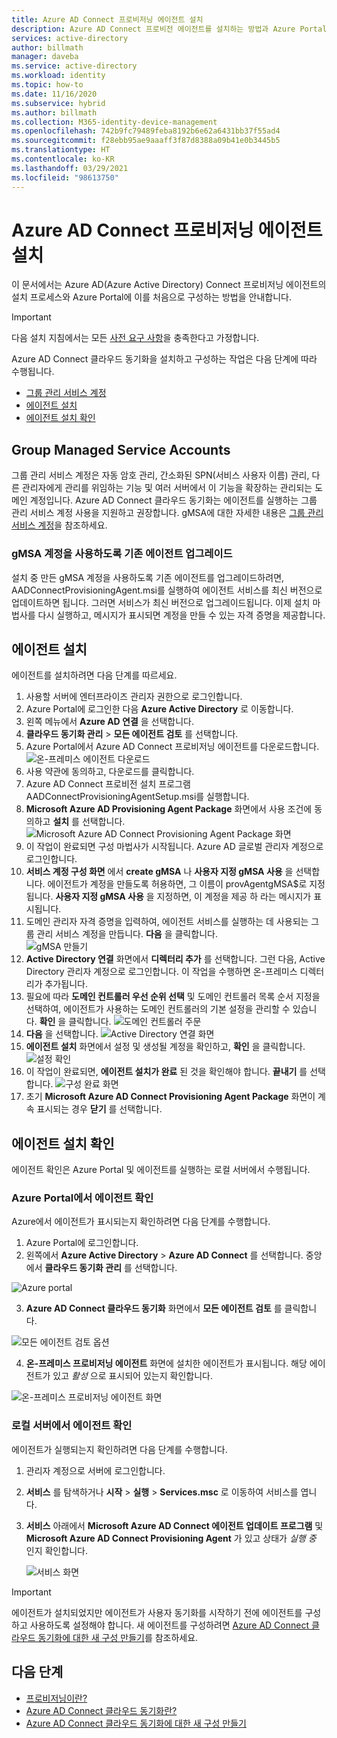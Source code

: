 ```yaml
---
title: Azure AD Connect 프로비저닝 에이전트 설치
description: Azure AD Connect 프로비전 에이전트를 설치하는 방법과 Azure Portal에서 그것을 구성하는 방법에 대해 알아봅니다.
services: active-directory
author: billmath
manager: daveba
ms.service: active-directory
ms.workload: identity
ms.topic: how-to
ms.date: 11/16/2020
ms.subservice: hybrid
ms.author: billmath
ms.collection: M365-identity-device-management
ms.openlocfilehash: 742b9fc79489feba8192b6e62a6431bb37f55ad4
ms.sourcegitcommit: f28ebb95ae9aaaff3f87d8388a09b41e0b3445b5
ms.translationtype: HT
ms.contentlocale: ko-KR
ms.lasthandoff: 03/29/2021
ms.locfileid: "98613750"
---
```

# <a name="install-the-azure-ad-connect-provisioning-agent"></a>Azure AD Connect 프로비저닝 에이전트 설치
이 문서에서는 Azure AD(Azure Active Directory) Connect 프로비저닝 에이전트의 설치 프로세스와 Azure Portal에 이를 처음으로 구성하는 방법을 안내합니다.

>[!IMPORTANT]
>다음 설치 지침에서는 모든 [사전 요구 사항](how-to-prerequisites.md)을 충족한다고 가정합니다.

Azure AD Connect 클라우드 동기화을 설치하고 구성하는 작업은 다음 단계에 따라 수행됩니다.

- [그룹 관리 서비스 계정](#group-managed-service-accounts) 
- [에이전트 설치](#install-the-agent)
- [에이전트 설치 확인](#verify-agent-installation)


## <a name="group-managed-service-accounts"></a>Group Managed Service Accounts
그룹 관리 서비스 계정은 자동 암호 관리, 간소화된 SPN(서비스 사용자 이름) 관리, 다른 관리자에게 관리를 위임하는 기능 및 여러 서버에서 이 기능을 확장하는 관리되는 도메인 계정입니다.  Azure AD Connect 클라우드 동기화는 에이전트를 실행하는 그룹 관리 서비스 계정 사용을 지원하고 권장합니다.  gMSA에 대한 자세한 내용은 [그룹 관리 서비스 계정](/windows-server/security/group-managed-service-accounts/group-managed-service-accounts-overview)을 참조하세요. 


### <a name="upgrading-an-existing-agent-to-use-the-gmsa-account"></a>gMSA 계정을 사용하도록 기존 에이전트 업그레이드
설치 중 만든 gMSA 계정을 사용하도록 기존 에이전트를 업그레이드하려면, AADConnectProvisioningAgent.msi를 실행하여 에이전트 서비스를 최신 버전으로 업데이트하면 됩니다.  그러면 서비스가 최신 버전으로 업그레이드됩니다.  이제 설치 마법사를 다시 실행하고, 메시지가 표시되면 계정을 만들 수 있는 자격 증명을 제공합니다.



## <a name="install-the-agent"></a>에이전트 설치
에이전트를 설치하려면 다음 단계를 따르세요.

 1. 사용할 서버에 엔터프라이즈 관리자 권한으로 로그인합니다.
 2. Azure Portal에 로그인한 다음 **Azure Active Directory** 로 이동합니다.
 3. 왼쪽 메뉴에서 **Azure AD 연결** 을 선택합니다.
 4. **클라우드 동기화 관리** > **모든 에이전트 검토** 를 선택합니다.
 5. Azure Portal에서 Azure AD Connect 프로비저닝 에이전트를 다운로드합니다.
   ![온-프레미스 에이전트 다운로드](media/how-to-install/install-9.png)</br>
 6. 사용 약관에 동의하고, 다운로드를 클릭합니다.
 7. Azure AD Connect 프로비전 설치 프로그램 AADConnectProvisioningAgentSetup.msi를 실행합니다.
 8. **Microsoft Azure AD Provisioning Agent Package** 화면에서 사용 조건에 동의하고 **설치** 를 선택합니다.
   ![Microsoft Azure AD Connect Provisioning Agent Package 화면](media/how-to-install/install-1.png)</br>
 9. 이 작업이 완료되면 구성 마법사가 시작됩니다. Azure AD 글로벌 관리자 계정으로 로그인합니다.
 10. **서비스 계정 구성 화면** 에서 **create gMSA** 나 **사용자 지정 gMSA 사용** 을 선택합니다.  에이전트가 계정을 만들도록 허용하면, 그 이름이 provAgentgMSA$로 지정됩니다. **사용자 지정 gMSA 사용** 을 지정하면, 이 계정을 제공 하 라는 메시지가 표시됩니다.
 11. 도메인 관리자 자격 증명을 입력하여, 에이전트 서비스를 실행하는 데 사용되는 그룹 관리 서비스 계정을 만듭니다. **다음** 을 클릭합니다.  
   ![gMSA 만들기](media/how-to-install/install-12.png)</br>
 12. **Active Directory 연결** 화면에서 **디렉터리 추가** 를 선택합니다. 그런 다음, Active Directory 관리자 계정으로 로그인합니다. 이 작업을 수행하면 온-프레미스 디렉터리가 추가됩니다. 
 13. 필요에 따라 **도메인 컨트롤러 우선 순위 선택** 및 도메인 컨트롤러 목록 순서 지정을 선택하여, 에이전트가 사용하는 도메인 컨트롤러의 기본 설정을 관리할 수 있습니다.   **확인** 을 클릭합니다.
  ![도메인 컨트롤러 주문](media/how-to-install/install-2a.png)</br>
 14. **다음** 을 선택합니다.
  ![Active Directory 연결 화면](media/how-to-install/install-3a.png)</br>
 15.  **에이전트 설치** 화면에서 설정 및 생성될 계정을 확인하고, **확인** 을 클릭합니다.
  ![설정 확인](media/how-to-install/install-11.png)</br>
 16. 이 작업이 완료되면, **에이전트 설치가 완료** 된 것을 확인해야 합니다. **끝내기** 를 선택합니다.
  ![구성 완료 화면](media/how-to-install/install-4a.png)</br>
 17. 초기 **Microsoft Azure AD Connect Provisioning Agent Package** 화면이 계속 표시되는 경우 **닫기** 를 선택합니다.

## <a name="verify-agent-installation"></a>에이전트 설치 확인
에이전트 확인은 Azure Portal 및 에이전트를 실행하는 로컬 서버에서 수행됩니다.

### <a name="azure-portal-agent-verification"></a>Azure Portal에서 에이전트 확인
Azure에서 에이전트가 표시되는지 확인하려면 다음 단계를 수행합니다.

 1. Azure Portal에 로그인합니다.
 2. 왼쪽에서 **Azure Active Directory** > **Azure AD Connect** 를 선택합니다. 중앙에서 **클라우드 동기화 관리** 를 선택합니다.

   ![Azure portal](media/how-to-install/install-6.png)</br>

 3.  **Azure AD Connect 클라우드 동기화** 화면에서 **모든 에이전트 검토** 를 클릭합니다.

   ![모든 에이전트 검토 옵션](media/how-to-install/install-7.png)</br>
 
 4. **온-프레미스 프로비저닝 에이전트** 화면에 설치한 에이전트가 표시됩니다. 해당 에이전트가 있고 *활성* 으로 표시되어 있는지 확인합니다.

   ![온-프레미스 프로비저닝 에이전트 화면](media/how-to-install/verify-1.png)</br>



### <a name="on-the-local-server"></a>로컬 서버에서 에이전트 확인
에이전트가 실행되는지 확인하려면 다음 단계를 수행합니다.

1.  관리자 계정으로 서버에 로그인합니다.
1.  **서비스** 를 탐색하거나 **시작** > **실행** > **Services.msc** 로 이동하여 서비스를 엽니다.
1.  **서비스** 아래에서 **Microsoft Azure AD Connect 에이전트 업데이트 프로그램** 및 **Microsoft Azure AD Connect Provisioning Agent** 가 있고 상태가 *실행 중* 인지 확인합니다.

    ![서비스 화면](media/how-to-install/troubleshoot-1.png)

>[!IMPORTANT]
>에이전트가 설치되었지만 에이전트가 사용자 동기화를 시작하기 전에 에이전트를 구성하고 사용하도록 설정해야 합니다. 새 에이전트를 구성하려면 [Azure AD Connect 클라우드 동기화에 대한 새 구성 만들기](how-to-configure.md)를 참조하세요.




## <a name="next-steps"></a>다음 단계 

- [프로비저닝이란?](what-is-provisioning.md)
- [Azure AD Connect 클라우드 동기화란?](what-is-cloud-sync.md)
- [Azure AD Connect 클라우드 동기화에 대한 새 구성 만들기](how-to-configure.md)

